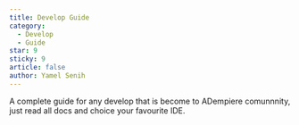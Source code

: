 ```yaml
---
title: Develop Guide
category:
  - Develop
  - Guide
star: 9
sticky: 9
article: false
author: Yamel Senih
---
```


A complete guide for any develop that is become to ADempiere comunnnity, just read all docs and choice your favourite IDE.